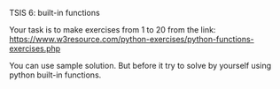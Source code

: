 TSIS 6: built-in functions

Your task is to make exercises from 1 to 20 from the link:
 https://www.w3resource.com/python-exercises/python-functions-exercises.php
 
You can use sample solution. But before it try to solve by yourself using python built-in functions.

